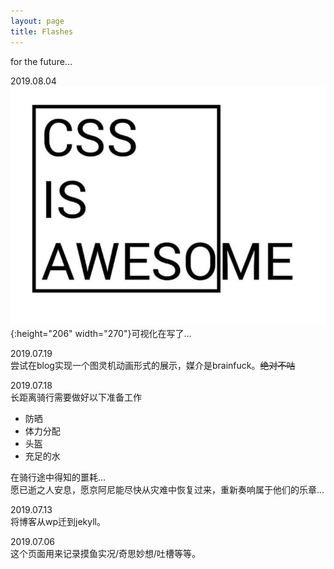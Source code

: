 ```yaml
---
layout: page
title: Flashes
---
```

for the future...

2019.08.04
![css is awesome](/images/css_is_awesome.jpg){:height="206" width="270"}可视化在写了...

2019.07.19  
尝试在blog实现一个图灵机动画形式的展示，媒介是brainfuck。<del>绝对不咕</del>

2019.07.18  
长距离骑行需要做好以下准备工作
- 防晒
- 体力分配
- 头盔
- 充足的水  

在骑行途中得知的噩耗...  
愿已逝之人安息，愿京阿尼能尽快从灾难中恢复过来，重新奏响属于他们的乐章...  

2019.07.13  
将博客从wp迁到jekyll。  

2019.07.06  
这个页面用来记录摸鱼实况/奇思妙想/吐槽等等。
